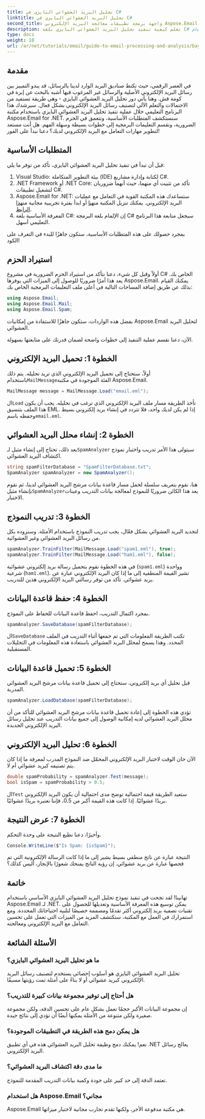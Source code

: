 ```yaml
---
title: تحليل البريد العشوائي البايزي في C#
linktitle: تحليل البريد العشوائي البايزي في C#
second_title: واجهة برمجة تطبيقات معالجة البريد الإلكتروني Aspose.Email .NET
description: تعلم كيفية تنفيذ تحليل البريد العشوائي البايزي بلغة C# باستخدام Aspose.Email. برنامج تعليمي خطوة بخطوة مع رؤى برمجية لتصفية البريد الإلكتروني بشكل فعال.
type: docs
weight: 10
url: /ar/net/tutorials/email/guide-to-email-processing-and-analysis/bayesian-spam-analysis-in-csharp/
---
```

## مقدمة

في العصر الرقمي، حيث تكتظ صناديق البريد الوارد لدينا بالرسائل، قد يبدو التمييز بين رسائل البريد الإلكتروني الأصلية والرسائل غير المرغوب فيها أشبه بالبحث عن إبرة في كومة قش. وهنا يأتي دور تحليل البريد العشوائي البايزي - وهي طريقة تستفيد من الاحتمالات والتعلم الآلي لتصنيف رسائل البريد الإلكتروني بشكل فعال. سيرشدك هذا البرنامج التعليمي خلال عملية تنفيذ تحليل البريد العشوائي البايزي باستخدام مكتبة Aspose.Email for .NET. سنستكشف المتطلبات الأساسية، ونتعمق في الحزم الضرورية، ونقسم التعليمات البرمجية إلى خطوات بسيطة وسهلة الفهم. هل أنت مستعد لتطوير مهارات التعامل مع البريد الإلكتروني لديك؟ دعنا نبدأ على الفور!

## المتطلبات الأساسية

قبل أن تبدأ في تنفيذ تحليل البريد العشوائي البايزي، تأكد من توفر ما يلي:

1. Visual Studio: بيئة التطوير المتكاملة (IDE) لكتابة وإدارة مشاريع C#.
2. .NET Framework أو .NET Core: تأكد من تثبيت أي منهما، حيث أنهما ضروريان لتشغيل تطبيقات C#.
3. Aspose.Email for .NET: ستساعدك هذه المكتبة القوية في التعامل مع عمليات البريد الإلكتروني. يمكنك تنزيل المكتبة من[هنا](https://releases.aspose.com/email/net/) أو ابدأ بفترة تجريبية مجانية من[هذا الرابط](https://releases.aspose.com/).
4. المعرفة الأساسية بلغة C#: إن الإلمام بلغة البرمجة C# سيجعل متابعة هذا البرنامج التعليمي أسهل.

بمجرد حصولك على هذه المتطلبات الأساسية، ستكون جاهزًا للبدء في التعرف على الكود!

## استيراد الحزم

أولاً وقبل كل شيء، دعنا نتأكد من استيراد الحزم الضرورية في مشروع C# الخاص بك. يعد هذا أمرًا ضروريًا للوصول إلى الميزات التي يوفرها Aspose.Email. يمكنك القيام بذلك عن طريق إضافة المساحات التالية في أعلى ملف التعليمات البرمجية الخاص بك:

```csharp
using Aspose.Email;
using Aspose.Email.Mail;
using Aspose.Email.Spam;
```

بفضل هذه الواردات، ستكون جاهزًا للاستفادة من إمكانيات Aspose.Email لتحليل البريد العشوائي.

الآن، دعنا نقسم عملية التنفيذ إلى خطوات واضحة لضمان قدرتك على متابعتها بسهولة.

## الخطوة 1: تحميل البريد الإلكتروني

 أولاً، ستحتاج إلى تحميل البريد الإلكتروني الذي تريد تحليله. يتم ذلك باستخدام`MailMessage`الفئة الموجودة في مكتبة Aspose.Email. 

```csharp
MailMessage message = MailMessage.Load("email.eml");
```

 ال`Load` تأخذ الطريقة مسار ملف البريد الإلكتروني الذي ترغب في تحليله. يجب أن يكون هذا الملف بتنسيق EML. إذا لم يكن لديك واحد، فلا تتردد في إنشاء بريد إلكتروني بسيط وحفظه باسم`email.eml`.

## الخطوة 2: إنشاء محلل البريد العشوائي

 بعد ذلك، تحتاج إلى إنشاء مثيل لـ`SpamAnalyzer` سيتولى هذا الأمر تدريب واختبار نموذج اكتشاف البريد العشوائي.

```csharp
string spamFilterDatabase = "SpamFilterDatabase.txt";
SpamAnalyzer spamAnalyzer = new SpamAnalyzer();
```

 هنا، نقوم بتعريف سلسلة لحمل مسار قاعدة بيانات مرشح البريد العشوائي لدينا، ثم نقوم بإنشاء مثيل`SpamAnalyzer`يعد هذا الكائن ضروريًا للنموذج لمعالجة بيانات التدريب وعينات الاختبار.

## الخطوة 3: تدريب النموذج

لتحديد البريد العشوائي بشكل فعّال، يجب تدريب النموذج باستخدام الأمثلة. وسنزوده بكل من رسائل البريد العشوائي وغير العشوائية.

```csharp
spamAnalyzer.TrainFilter(MailMessage.Load("spam1.eml"), true);
spamAnalyzer.TrainFilter(MailMessage.Load("ham1.eml"), false);
```

في هذه الخطوة نقوم بتحميل رسالة بريد إلكتروني عشوائية (`spam1.eml`) وواحدة شرعية (`ham1.eml`). تشير القيمة المنطقية إلى ما إذا كان البريد الإلكتروني عبارة عن بريد عشوائي. تأكد من توفر رسالتي البريد الإلكتروني هذين للتدريب.

## الخطوة 4: حفظ قاعدة البيانات

بمجرد اكتمال التدريب، احفظ قاعدة البيانات للحفاظ على النموذج.

```csharp
spamAnalyzer.SaveDatabase(spamFilterDatabase);
```

 ال`SaveDatabase` تكتب الطريقة المعلومات التي تم جمعها أثناء التدريب في الملف المحدد. وهذا يسمح لمحلل البريد العشوائي باستعادة هذه المعلومات في التحليلات المستقبلية.

## الخطوة 5: تحميل قاعدة البيانات

قبل تحليل أي بريد إلكتروني، ستحتاج إلى تحميل قاعدة بيانات مرشح البريد العشوائي المدربة.

```csharp
spamAnalyzer.LoadDatabase(spamFilterDatabase);
```

تؤدي هذه الخطوة إلى إعادة تحميل قاعدة بيانات مرشح البريد العشوائي للتأكد من أن محلل البريد العشوائي لديه إمكانية الوصول إلى جميع بيانات التدريب عند تحليل رسائل البريد الإلكتروني الجديدة.

## الخطوة 6: تحليل البريد الإلكتروني

الآن حان الوقت لاختبار البريد الإلكتروني المحمّل ضد النموذج المدرب لمعرفة ما إذا كان يتم تصنيفه كبريد عشوائي أم لا. 

```csharp
double spamProbability = spamAnalyzer.Test(message);
bool isSpam = spamProbability > 0.5;
```

 ال`Test` ستعيد الطريقة قيمة احتمالية توضح مدى احتمالية أن يكون البريد الإلكتروني بريدًا عشوائيًا. إذا كانت هذه القيمة أكبر من 0.5، فإننا نعتبره بريدًا عشوائيًا.

## الخطوة 7: عرض النتيجة

وأخيرًا، دعنا نطبع النتيجة على وحدة التحكم.

```csharp
Console.WriteLine($"Is Spam: {isSpam}");
```

النتيجة عبارة عن ناتج منطقي بسيط يشير إلى ما إذا كانت الرسالة الإلكترونية التي تم فحصها عبارة عن بريد عشوائي. إن رؤية الناتج يمنحك شعورًا بالإنجاز، أليس كذلك؟

## خاتمة

تهانينا! لقد نجحت في تنفيذ نموذج تحليل البريد العشوائي البايزي الأساسي باستخدام Aspose.Email لـ .NET. يمكن توسيع هذه المعرفة الأساسية وتعديلها للحصول على تقنيات تصفية بريد إلكتروني أكثر تقدمًا ومصممة خصيصًا لتلبية احتياجاتك المحددة. ومع استمرارك في العمل مع المكتبة، ستكتشف المزيد من الميزات التي تعمل على تحسين التعامل مع البريد الإلكتروني ومعالجته.

## الأسئلة الشائعة 

### ما هو تحليل البريد العشوائي البايزي؟
تحليل البريد العشوائي البايزي هو أسلوب إحصائي يستخدم لتصنيف رسائل البريد الإلكتروني كبريد عشوائي أو لا بناءً على أمثلة تمت رؤيتها مسبقًا.

### هل أحتاج إلى توفير مجموعة بيانات كبيرة للتدريب؟
إن مجموعة البيانات الأكبر حجمًا تعمل بشكل عام على تحسين الدقة، ولكن مجموعة صغيرة ولكن متنوعة من الأمثلة يمكنها أيضًا أن تؤدي إلى نتائج جيدة.

### هل يمكن دمج هذه الطريقة في التطبيقات الموجودة؟
نعم! يمكنك دمج وظيفة تحليل البريد العشوائي هذه في أي تطبيق .NET يعالج رسائل البريد الإلكتروني.

### ما مدى دقة اكتشاف البريد العشوائي؟
تعتمد الدقة إلى حد كبير على جودة وكمية بيانات التدريب المقدمة للنموذج.

### هل استخدام Aspose.Email مجاني؟
Aspose.Email هي مكتبة مدفوعة الأجر، ولكنها تقدم تجارب مجانية لاختبار ميزاتها.
